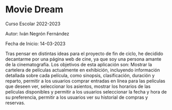 # Movie Dream

Curso Escolar 2022-2023

Autor: Iván Negrón Fernández

Fecha de Inicio: 14-03-2023

Tras pensar en distintas ideas para el proyecto de fin de ciclo, he decidido decantarme por una página web de cine, ya que soy una persona amante de la cinematografía. Los objetivos de esta aplicación son:
Mostrar la cartelera de películas actualmente en exhibición, incluyendo información detallada sobre cada película, como sinopsis, clasificación, duración y reparto, permitir a los usuarios comprar entradas en línea para las películas que deseen ver, seleccionar los asientos, mostrar los horarios de las películas disponibles y permitir a los usuarios seleccionar la fecha y hora de su preferencia, permitir a los usuarios ver su historial de compras y reservas.
